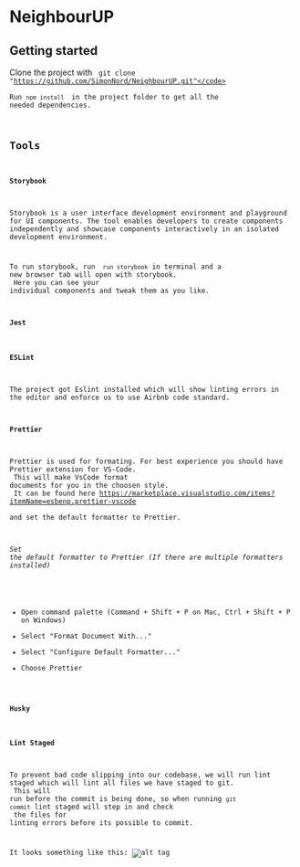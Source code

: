 # NeighbourUP

## Getting started
Clone the project with <code> git clone "https://github.com/SimonNord/NeighbourUP.git"</code><br/>
Run <code>npm install </code> in the project folder to get all the needed dependencies.

## Tools

#### Storybook
Storybook is a user interface development environment and playground for UI components. The tool enables developers to create components independently and showcase components interactively in an isolated development environment.

To run storybook, run <code> run storybook</code> in terminal and a new browser tab will open with storybook. <br/>
Here you can see your individual components and tweak them as you like.
#### Jest

#### ESLint
The project got Eslint installed which will show linting errors in the editor and enforce us to use Airbnb code standard.

#### Prettier
Prettier is used for formating. For best experience you should have Prettier extension for VS-Code.<br/>
This will make VsCode format documents for you in the choosen style.<br/>
It can be found here https://marketplace.visualstudio.com/items?itemName=esbenp.prettier-vscode<br/>
and set the default formatter to Prettier.

###### Set the default formatter to Prettier (If there are multiple formatters installed)
  - Open command palette (Command + Shift + P on Mac, Ctrl + Shift + P on Windows)
  - Select "Format Document With..."
  - Select "Configure Default Formatter..."
  - Choose Prettier
  
#### Husky
#### Lint Staged
To prevent bad code slipping into our codebase, we will run lint staged which will lint all files we have staged to git.<br/>
This will run before the commit is being done, so when running <code>git commit</code> lint staged will step in and check<br/>
the files for linting errors before its possible to commit.

It looks something like this:
![alt tag](https://user-images.githubusercontent.com/53083229/83394453-e5bff180-a3f8-11ea-8b46-bc2149f999d2.png)
